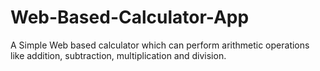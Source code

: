 # Web-Based-Calculator-App
A Simple Web based calculator which can perform arithmetic operations like addition, subtraction, multiplication and division.
